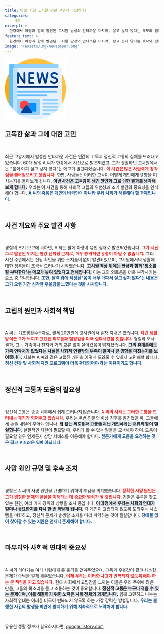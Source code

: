 ```yaml
---
title: 아령 시신 고시원 외관 무언가 이상하다!
categories:
  - 사회
excerpt: >
  한강에서 아령과 함께 발견된 고시원 남성의 안타까운 마지막, 살고 싶지 않다는 메모와 함께 드러난 고독한 삶의 흔적. 그의 사망 원인은 무엇일까? 클릭해서 자세한 이야기를 확인해보세요!
feature_text: >
  한강에서 아령과 함께 발견된 고시원 남성의 안타까운 마지막, 살고 싶지 않다는 메모와 함께 드러난 고독한 삶의 흔적. 그의 사망 원인은 무엇일까? 클릭해서 자세한 이야기를 확인해보세요!
image: '/assets/img/newspaper.png'
---
```


<p><img src="/assets/img/newspaper.png" alt="kimp 속보" /></p>

<h2 data-ke-size="size26">고독한 삶과 그에 대한 고민</h2>

<p data-ke-size="size16">&nbsp;</p>

<p>최근 고양시에서 발생한 안타까운 사건은 인간의 고독과 정신적 고통의 실체를 드러내고 있습니다. 60대 남성 A 씨가 한강에서 시신으로 발견되었고, 그가 생활하던 고시원에서는 "몸이 아파 살고 싶지 않다"는 메모가 발견되었습니다. <b><span style="color: #ee2323;">이 사건은 많은 사람에게 경각심을 불러일으키고 있습니다.</span></b> 한편, 사람들은 이러한 고독이 어떻게 개인에게 영향을 미치는지를 돌아보게 됩니다. <b><span style="background-color: #21538527;">이번 사건은 고독감이 생긴 원인과 그로 인한 결과를 생각해보게 합니다.</span></b> 우리는 이 사건을 통해 사회적 고립의 위험성과 조기 발견의 중요성을 인식해야 합니다. <b><span style="color: #1a5490;">A 씨의 죽음은 개인의 비극만이 아니라 우리 사회가 해결해야 할 과제입니다.</span></b></p>

<p data-ke-size="size16">&nbsp;</p>

<h2 data-ke-size="size26">사건 개요와 주요 발견 사항</h2>

<p data-ke-size="size16">&nbsp;</p>

<p>경찰의 초기 보고에 의하면, A 씨는 팔에 아령이 묶인 상태로 발견되었습니다. <b><span style="color: #ee2323;">그가 시신으로 발견된 위치는 한강 선착장 근처로, 매우 충격적인 상황이 아닐 수 없습니다.</span></b> 그의 시신 주변에서는 신원 확인을 위한 소지품이 없이 발견되었으며, 고시원에서의 생활에 대한 징후들이 조금씩 드러나기 시작했습니다. <b><span style="background-color: #21538527;">고시원 책상 위에는 현금과 함께 '청소를 잘 부탁한다'는 메모가 놓여 있었다고 전해집니다.</span></b> 이는 그의 외로움을 더욱 부각시키는 요소 중 하나입니다. <b><span style="color: #1a5490;">또한, 달력 위에 작성된 '몸이 너무 아파서 살고 싶지 않다'는 내용은 그가 오랜 기간 심각한 우울감을 느꼈다는 것을 시사합니다.</span></b></p>

<p data-ke-size="size16">&nbsp;</p>

<h2 data-ke-size="size26">고립의 원인과 사회적 책임</h2>

<p data-ke-size="size16">&nbsp;</p>

<p>A 씨는 기초생활수급자로, 월세 20만원에 고시원에서 혼자 지내곤 했습니다. <b><span style="color: #ee2323;">이런 생활 방식은 그가 느끼고 있었던 외로움과 절망감을 더욱 심화시켰을 것입니다.</span></b> 경찰의 조사 결과, 그는 가족이나 친지와 거의 교류 없이 살아왔음이 밝혀졌습니다. <b><span style="background-color: #21538527;">그의 휴대폰에도 가족 연락처가 없었다는 사실은 사회적 연결망의 부족이 얼마나 큰 영향을 미쳤는지를 보여줍니다.</span></b> 사회는 A 씨와 같은 고립된 개인을 어떻게 도와줄 수 있을지 고민해야 합니다. <b><span style="color: #1a5490;">정신 건강 및 사회적 지원 프로그램이 더욱 확대되어야 하는 이유이기도 합니다.</span></b></p>

<p data-ke-size="size16">&nbsp;</p>

<h2 data-ke-size="size26">정신적 고통과 도움의 필요성</h2>

<p data-ke-size="size16">&nbsp;</p>

<p>정신적 고통은 종종 외부에서 쉽게 드러나지 않습니다. <b><span style="color: #ee2323;">A 씨의 사례는 그러한 고통을 드러내는 계기가 되어주고 있습니다.</span></b> 우리는 주변 인물의 이상 징후를 발견했을 때, 그들에게 손을 내밀어 주어야 합니다. <b><span style="background-color: #21538527;">법 없는 외로움과 고통을 지닌 개인에게는 교류의 장이 절실합니다.</span></b> 실질적인 지원이 필요할 때, 우리가 할 수 있는 일들을 모색해야 하며, 도움이 필요할 경우 언제든지 상담 서비스를 이용해야 합니다. <b><span style="color: #1a5490;">전문가에게 도움을 요청하는 것은 결코 부끄러운 일이 아닙니다.</span></b></p>

<p data-ke-size="size16">&nbsp;</p>

<h2 data-ke-size="size26">사망 원인 규명 및 후속 조치</h2>

<p data-ke-size="size16">&nbsp;</p>

<p>경찰은 A 씨의 사망 원인을 규명하기 위하여 부검을 의뢰했습니다. <b><span style="color: #ee2323;">정확한 사망 원인은 그가 경험한 문제의 본질을 이해하는 데 중요한 열쇠가 될 것입니다.</span></b> 경찰은 유족을 찾고 있는 한편, 여러 가지 경위와 상황을 조사 중입니다. <b><span style="background-color: #21538527;">이 과정에서 우리는 사회의 연대가 얼마나 중요한지를 다시 한 번 깨닫게 됩니다.</span></b> 각 개인이 고립되지 않도록 도와주는 시스템을 마련하고, 정신적 문제가 발생할 소지를 미리 파악하는 것이 절실합니다. <b><span style="color: #1a5490;">장애물 없이 찾아갈 수 있는 지원은 언제나 존재해야 합니다.</span></b></p>

<p data-ke-size="size16">&nbsp;</p>

<h2 data-ke-size="size26">마무리와 사회적 연대의 중요성</h2>

<p data-ke-size="size16">&nbsp;</p>

<p>A 씨의 이야기는 여러 사람에게 큰 충격을 안겨주었으며, 고독과 우울감이 결코 사소한 문제가 아님을 알게 해주었습니다. <b><span style="color: #ee2323;">이제 우리는 이러한 사고가 반복되지 않도록 해야 하는 큰 책임을 지고 있습니다.</span></b> 현대 사회에서 고립감을 느끼는 이들은 우리 주위에 많은 만큼, 그들의 목소리를 듣고 소통하는 것이 중요합니다. <b><span style="background-color: #21538527;">정신적 고통은 누구나 겪을 수 있는 문제이며, 이를 해결하기 위한 노력은 사회 전체의 과제입니다.</span></b> 함께 고민하고 나누는 사회적 연대는 이러한 비극이 반복되지 않도록 하는 가장 강력한 방법입니다. <b><span style="color: #1a5490;">우리는 불행한 사건의 발생을 미연에 방지하기 위해 지속적으로 노력해야 합니다.</span></b> </p>

<p data-ke-size="size16">&nbsp;</p>
유용한 생활 정보가 필요하시다면, <a href="https://qoogle.tistory.com" rel="dofollow">qoogle.tistory.com</a>


